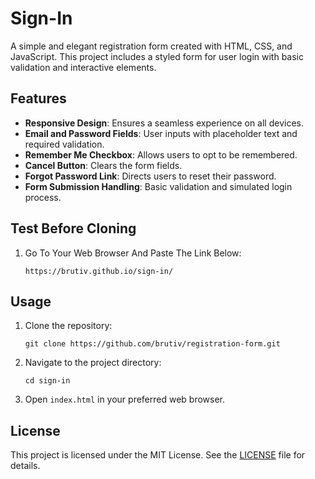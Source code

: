 # Sign-In

A simple and elegant registration form created with HTML, CSS, and JavaScript. This project includes a styled form for user login with basic validation and interactive elements.

## Features
- **Responsive Design**: Ensures a seamless experience on all devices.
- **Email and Password Fields**: User inputs with placeholder text and required validation.
- **Remember Me Checkbox**: Allows users to opt to be remembered.
- **Cancel Button**: Clears the form fields.
- **Forgot Password Link**: Directs users to reset their password.
- **Form Submission Handling**: Basic validation and simulated login process.

## Test Before Cloning
1. Go To Your Web Browser And Paste The Link Below:
   ```
   https://brutiv.github.io/sign-in/
   ```

## Usage
1. Clone the repository:
   ```
   git clone https://github.com/brutiv/registration-form.git
   ```
2. Navigate to the project directory:
   ```
   cd sign-in
   ```
3. Open `index.html` in your preferred web browser.

## License
This project is licensed under the MIT License. See the [LICENSE](./LICENSE) file for details.
